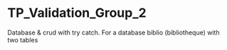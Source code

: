 # TP_Validation_Group_2

Database & crud with try catch.
For a database biblio (bibliotheque) with two tables
